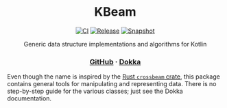 <div align="center">

# KBeam
[![CI](https://img.shields.io/github/actions/workflow/status/aecsocket/kbeam/build.yml)](https://github.com/aecsocket/kbeam/actions/workflows/build.yml)
[![Release](https://img.shields.io/maven-central/v/io.github.aecsocket/kbeam?label=release)](https://central.sonatype.com/artifact/io.github.aecsocket/kbeam)
[![Snapshot](https://img.shields.io/nexus/s/io.github.aecsocket/kbeam?label=snapshot&server=https%3A%2F%2Fs01.oss.sonatype.org)](https://central.sonatype.com/artifact/io.github.aecsocket/kbeam)

Generic data structure implementations and algorithms for Kotlin

### [GitHub](https://github.com/aecsocket/kbeam) · [Dokka](https://aecsocket.github.io/kbeam/dokka)

</div>

Even though the name is inspired by the
[Rust `crossbeam` crate](https://crates.io/crates/crossbeam), this package contains general tools
for manipulating and representing data. There is no step-by-step guide for the various classes;
just see the Dokka documentation.
